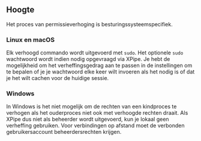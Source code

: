 ## Hoogte

Het proces van permissieverhoging is besturingssysteemspecifiek.

### Linux en macOS

Elk verhoogd commando wordt uitgevoerd met `sudo`. Het optionele `sudo` wachtwoord wordt indien nodig opgevraagd via XPipe. Je hebt de mogelijkheid om het verheffingsgedrag aan te passen in de instellingen om te bepalen of je je wachtwoord elke keer wilt invoeren als het nodig is of dat je het wilt cachen voor de huidige sessie.

### Windows

In Windows is het niet mogelijk om de rechten van een kindproces te verhogen als het ouderproces niet ook met verhoogde rechten draait. Als XPipe dus niet als beheerder wordt uitgevoerd, kun je lokaal geen verheffing gebruiken. Voor verbindingen op afstand moet de verbonden gebruikersaccount beheerdersrechten krijgen.